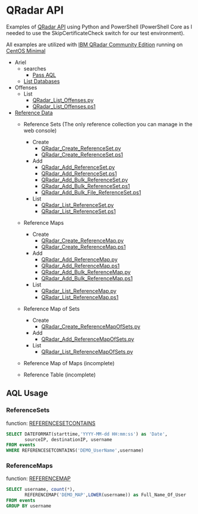 
# QRadar API

Examples of [QRadar API](https://www.ibm.com/support/knowledgecenter/SSKMKU/com.ibm.qradar.doc_cloud/c_rest_api_getting_started.html) using Python and PowerShell (PowerShell Core as I needed to use the SkipCertificateCheck switch for our test environment).

All examples are utilized with [IBM QRadar Community Edition](https://developer.ibm.com/qradar/ce/) running on [CentOS Minimal](https://www.centos.org/download/)
* Ariel
    * searches
        * [Pass AQL](https://github.com/stahler/QRadar/blob/master/Ariel/searches/QRadar_AQL.py)
    * [List Databases](https://github.com/stahler/QRadar/blob/master/Ariel/QRadar_List_Databases.py)
* Offenses
    * List
        * [QRadar_List_Offenses.py](https://github.com/stahler/QRadar/blob/master/Offenses/QRadar_List_Offenses.py)
        * [QRadar_List_Offenses.ps1](https://github.com/stahler/QRadar/blob/master/Offenses/QRadar_List_Offenses.ps1)
* [Reference Data](https://www.ibm.com/support/knowledgecenter/en/SS42VS_7.3.1/com.ibm.qradar.doc/c_qradar_adm_ref_data_collection_overview.html)
    * Reference Sets (The only reference collection you can manage in the web console)
        * Create
            * [QRadar_Create_ReferenceSet.py](https://github.com/stahler/QRadar/blob/master/ReferenceData/ReferenceSets/QRadar_Create_ReferenceSet.py)
            * [QRadar_Create_ReferenceSet.ps1](https://github.com/stahler/QRadar/blob/master/ReferenceData/ReferenceSets/QRadar_Create_ReferenceSet.ps1)
        * Add
            * [QRadar_Add_ReferenceSet.py](https://github.com/stahler/QRadar/blob/master/ReferenceData/ReferenceSets/QRadar_Add_ReferenceSet.py)
            * [QRadar_Add_ReferenceSet.ps1](https://github.com/stahler/QRadar/blob/master/ReferenceData/ReferenceSets/QRadar_Add_ReferenceSet.ps1)
            * [QRadar_Add_Bulk_ReferenceSet.py](https://github.com/stahler/QRadar/blob/master/ReferenceData/ReferenceSets/QRadar_Add_Bulk_ReferenceSet.py)
            * [QRadar_Add_Bulk_ReferenceSet.ps1](https://github.com/stahler/QRadar/blob/master/ReferenceData/ReferenceSets/QRadar_Add_Bulk_ReferenceSet.ps1)
            * [QRadar_Add_Bulk_File_ReferenceSet.ps1](https://github.com/stahler/QRadar/blob/master/ReferenceData/ReferenceSets/QRadar_Add_Bulk_File_ReferenceSet.ps1)
        * List
            * [QRadar_List_ReferenceSet.py](https://github.com/stahler/QRadar/blob/master/ReferenceData/ReferenceSets/QRadar_List_ReferenceSet.py)
            * [QRadar_List_ReferenceSet.ps1](https://github.com/stahler/QRadar/blob/master/ReferenceData/ReferenceSets/QRadar_List_ReferenceSet.ps1)
    * Reference Maps
        * Create
            * [QRadar_Create_ReferenceMap.py](https://github.com/stahler/QRadar/blob/master/ReferenceData/ReferenceMaps/QRadar_Create_ReferenceMap.py)
            * [QRadar_Create_ReferenceMap.ps1](https://github.com/stahler/QRadar/blob/master/ReferenceData/ReferenceMaps/QRadar_Create_ReferenceMap.ps1)
        * Add
            * [QRadar_Add_ReferenceMap.py](https://github.com/stahler/QRadar/blob/master/ReferenceData/ReferenceMaps/QRadar_Add_ReferenceMap.py)
            * [QRadar_Add_ReferenceMap.ps1](https://github.com/stahler/QRadar/blob/master/ReferenceData/ReferenceMaps/QRadar_Add_ReferenceMap.ps1)
            * [QRadar_Add_Bulk_ReferenceMap.py](https://github.com/stahler/QRadar/blob/master/ReferenceData/ReferenceMaps/QRadar_Add_Bulk_ReferenceMap.py)
            * [QRadar_Add_Bulk_ReferenceMap.ps1](https://github.com/stahler/QRadar/blob/master/ReferenceData/ReferenceMaps/QRadar_Add_Bulk_ReferenceMap.ps1)
        * List
            * [QRadar_List_ReferenceMap.py](https://github.com/stahler/QRadar/blob/master/ReferenceData/ReferenceMaps/QRadar_List_ReferenceMap.py)
            * [QRadar_List_ReferenceMap.ps1](https://github.com/stahler/QRadar/blob/master/ReferenceData/ReferenceMaps/QRadar_List_ReferenceMap.ps1)

    * Reference Map of Sets
        * Create
            * [QRadar_Create_ReferenceMapOfSets.py](https://github.com/stahler/QRadar/blob/master/ReferenceData/ReferenceMapOfSets/QRadar_Create_ReferenceMapOfSets.pyS)
        * Add
            * [QRadar_Add_ReferenceMapOfSets.py](https://github.com/stahler/QRadar/blob/master/ReferenceData/ReferenceMapOfSets/QRadar_Add_ReferenceMapOfSets.py)
        * List
            * [QRadar_List_ReferenceMapOfSets.py](https://github.com/stahler/QRadar/blob/master/ReferenceData/ReferenceMapOfSets/QRadar_List_ReferenceMapOfSets.py)
    * Reference Map of Maps (incomplete)
    * Reference Table (incomplete)

## AQL Usage
### ReferenceSets
function: [REFERENCESETCONTAINS](https://www.ibm.com/support/knowledgecenter/en/SS42VS_7.3.1/com.ibm.qradar.doc/r_aql_data_functions.html#r_aql_supported_functions__REFERENCESETCONTAINS)
```sql
SELECT DATEFORMAT(starttime,'YYYY-MM-dd HH:mm:ss') as 'Date',
       sourceIP, destinationIP, username
FROM events
WHERE REFERENCESETCONTAINS('DEMO_UserName',username)
```
### ReferenceMaps
function: [REFERENCEMAP](https://www.ibm.com/support/knowledgecenter/en/SS42VS_7.3.1/com.ibm.qradar.doc/r_aql_data_functions.html#r_aql_supported_functions__REFERENCEMAP)
```sql
SELECT username, count(*),
       REFERENCEMAP('DEMO_MAP',LOWER(username)) as Full_Name_Of_User
FROM events
GROUP BY username
```
